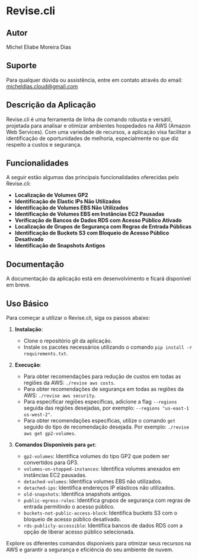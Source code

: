 # Revise.cli

## Autor
Michel Eliabe Moreira Dias

## Suporte
Para qualquer dúvida ou assistência, entre em contato através do email: micheldias.cloud@gmail.com

## Descrição da Aplicação
Revise.cli é uma ferramenta de linha de comando robusta e versátil, projetada para analisar e otimizar ambientes hospedados na AWS (Amazon Web Services). Com uma variedade de recursos, a aplicação visa facilitar a identificação de oportunidades de melhoria, especialmente no que diz respeito a custos e segurança.

## Funcionalidades
A seguir estão algumas das principais funcionalidades oferecidas pelo Revise.cli:

- **Localização de Volumes GP2**
- **Identificação de Elastic IPs Não Utilizados**
- **Identificação de Volumes EBS Não Utilizados**
- **Identificação de Volumes EBS em Instâncias EC2 Pausadas**
- **Verificação de Bancos de Dados RDS com Acesso Público Ativado**
- **Localização de Grupos de Segurança com Regras de Entrada Públicas**
- **Identificação de Buckets S3 com Bloqueio de Acesso Público Desativado**
- **Identificação de Snapshots Antigos**

## Documentação
A documentação da aplicação está em desenvolvimento e ficará disponível em breve.

## Uso Básico
Para começar a utilizar o Revise.cli, siga os passos abaixo:

1. **Instalação**:
   - Clone o repositório git da aplicação.
   - Instale os pacotes necessários utilizando o comando `pip install -r requirements.txt`.

2. **Execução**:
   - Para obter recomendações para redução de custos em todas as regiões da AWS: `./revise aws costs`.
   - Para obter recomendações de segurança em todas as regiões da AWS: `./revise aws security`.
   - Para especificar regiões específicas, adicione a flag `--regions` seguida das regiões desejadas, por exemplo: `--regions "us-east-1 us-west-2"`.
   - Para obter recomendações específicas, utilize o comando `get` seguido do tipo de recomendação desejada. Por exemplo: `./revise aws get gp2-volumes`.

3. **Comandos Disponíveis para `get`**:
   - `gp2-volumes`: Identifica volumes do tipo GP2 que podem ser convertidos para GP3.
   - `volumes-on-stopped-instances`: Identifica volumes anexados em instâncias EC2 pausadas.
   - `detached-volumes`: Identifica volumes EBS não utilizados.
   - `detached-ips`: Identifica endereços IP elásticos não utilizados.
   - `old-snapshots`: Identifica snapshots antigos.
   - `public-egress-rules`: Identifica grupos de segurança com regras de entrada permitindo o acesso público.
   - `buckets-not-public-access-block`: Identifica buckets S3 com o bloqueio de acesso público desativado.
   - `rds-publicly-accessible`: Identifica bancos de dados RDS com a opção de liberar acesso público selecionada.

Explore os diferentes comandos disponíveis para otimizar seus recursos na AWS e garantir a segurança e eficiência do seu ambiente de nuvem.